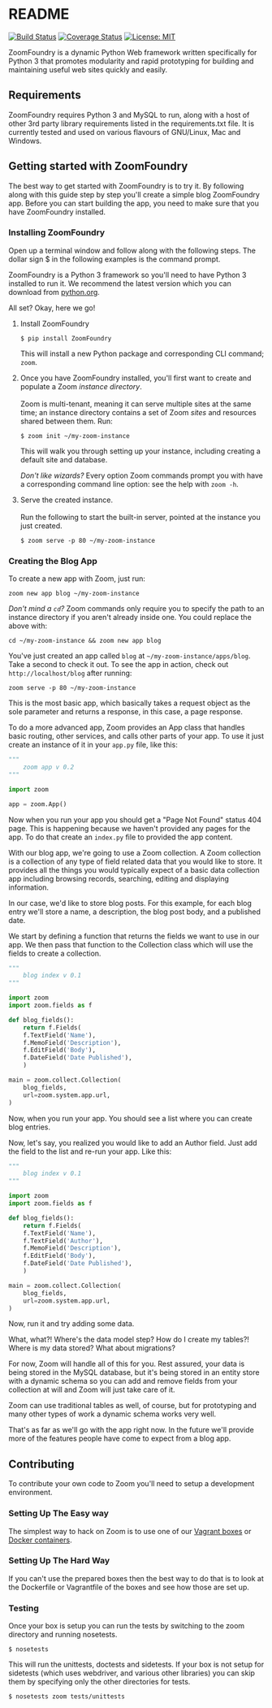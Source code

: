 # README

[![Build Status](https://travis-ci.org/dsilabs/zoom.svg?branch=master)](https://travis-ci.org/dsilabs/zoom)
[![Coverage Status](https://coveralls.io/repos/github/dsilabs/zoom/badge.svg?branch=master)](https://coveralls.io/github/dsilabs/zoom?branch=master)
[![License: MIT](https://img.shields.io/badge/License-MIT-yellow.svg)](https://opensource.org/licenses/MIT)

ZoomFoundry is a dynamic Python Web framework written specifically for Python 3 that
promotes modularity and rapid prototyping for building and maintaining useful
web sites quickly and easily.


## Requirements
ZoomFoundry requires Python 3 and MySQL to run, along with a host of other
3rd party library requirements listed in the requirements.txt file.  It is
currently tested and used on various flavours of GNU/Linux, Mac and Windows.


## Getting started with ZoomFoundry
The best way to get started with ZoomFoundry is to try it.  By following along with
this guide step by step you'll create a simple blog ZoomFoundry app.  Before you can
start building the app, you need to make sure that you have ZoomFoundry installed.


### Installing ZoomFoundry
Open up a terminal window and follow along with the following steps.  The
dollar sign $ in the following examples is the command prompt.

ZoomFoundry is a Python 3 framework so you'll need to have Python 3 installed to run it.  We
recommend the latest version which you can download from [python.org](https://www.python.org/downloads/).

All set?  Okay, here we go!

1. Install ZoomFoundry
    ```shell
    $ pip install ZoomFoundry
    ```

    This will install a new Python package and corresponding CLI command; `zoom`.

1. Once you have ZoomFoundry installed, you'll first want to create and populate a
    Zoom *instance directory*.<br><br> Zoom is multi-tenant, meaning it can serve 
    multiple sites at the same time; an instance directory contains a set of Zoom 
    *sites* and resources shared between them. Run:
    ```shell
    $ zoom init ~/my-zoom-instance
    ```

    This will walk you through setting up your instance, including creating a
    default site and database.

    *Don't like wizards?* Every option Zoom commands prompt you with have a
    corresponding command line option: see the help with `zoom -h`.

1. Serve the created instance. <br><br>
    Run the following to start the built-in server, pointed at the instance you just
    created.
    ```shell
    $ zoom serve -p 80 ~/my-zoom-instance
    ```

### Creating the Blog App
To create a new app with Zoom, just run:
```shell
zoom new app blog ~/my-zoom-instance
```

*Don't mind a `cd`?* Zoom commands only require you to specify the path to an instance
directory if you aren't already inside one. You could replace the above with:
```shell
cd ~/my-zoom-instance && zoom new app blog
```

You've just created an app called `blog` at `~/my-zoom-instance/apps/blog`. Take a second to check it out.
To see the app in action, check out `http://localhost/blog` after running:
```shell
zoom serve -p 80 ~/my-zoom-instance
```

This is the most basic app, which basically takes a request object as the sole parameter and returns a response, in this case, a page response.

To do a more advanced app, Zoom provides an App class that handles basic routing, other services, and calls other parts of your app.  To use it just create an instance of it in your `app.py` file, like this:

```python
"""
    zoom app v 0.2
"""

import zoom

app = zoom.App()
```

Now when you run your app you should get a "Page Not Found" status 404 page.  This is happening because we haven't provided any pages for the app.  To do that create an `index.py` file to provided the app content.

With our blog app, we're going to use a Zoom collection.  A Zoom collection is a collection of any type of field related data that you would like to store.  It provides all the things you would typically expect of a basic data collection app including browsing records, searching, editing and displaying information.

In our case, we'd like to store blog posts.  For this example, for each blog entry we'll store a name, a description, the blog post body, and a published date.

We start by defining a function that returns the fields we want to use in our app.  We then pass that function to the Collection class which will use the fields to create a collection.

```python
"""
    blog index v 0.1
"""

import zoom
import zoom.fields as f

def blog_fields():
    return f.Fields(
    f.TextField('Name'),
    f.MemoField('Description'),
    f.EditField('Body'),
    f.DateField('Date Published'),
    )

main = zoom.collect.Collection(
    blog_fields,
    url=zoom.system.app.url,
)
```

Now, when you run your app.  You should see a list where you can create blog entries.

Now, let's say, you realized you would like to add an Author field.  Just add the field to the list and re-run your app.  Like this:

```python
"""
    blog index v 0.1
"""

import zoom
import zoom.fields as f

def blog_fields():
    return f.Fields(
    f.TextField('Name'),
    f.TextField('Author'),
    f.MemoField('Description'),
    f.EditField('Body'),
    f.DateField('Date Published'),
    )

main = zoom.collect.Collection(
    blog_fields,
    url=zoom.system.app.url,
)
```

Now, run it and try adding some data.

What, what?!  Where's the data model step?  How do I create my tables?!  Where is my data stored?  What about migrations?

For now, Zoom will handle all of this for you.  Rest assured, your data is being stored in the MySQL database, but it's being stored in an entity store with a dynamic schema so you can add and remove fields from your collection at will and Zoom will just take care of it.

Zoom can use traditional tables as well, of course, but for prototyping and many other types of work a dynamic schema works very well.

That's as far as we'll go with the app right now.  In the future we'll provide more of the features people have come to expect from a blog app.


## Contributing
To contribute your own code to Zoom you'll need to setup a development
environment.

### Setting Up The Easy way
The simplest way to hack on Zoom is to use one of our
[Vagrant boxes](https://github.com/dsilabs/vagrant-zoom) or
[Docker containers](https://github.com/dsilabs/docker-zoom-tiny).

### Setting Up The Hard Way
If you can't use the prepared boxes then the best way to do that is to look
at the Dockerfile or Vagrantfile of the boxes and see how those are set up.

### Testing
Once your box is setup you can run the tests by switching to the zoom directory
and running nosetests.
```shell
$ nosetests
```

This will run the unittests, doctests and sidetests.  If your box is not
setup for sidetests (which uses webdriver, and various other libraries) you
can skip them by specifying only the other directories for tests.
```shell
$ nosetests zoom tests/unittests
```
